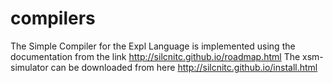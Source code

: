 # compilers
The Simple Compiler for the Expl Language is implemented using the documentation from the link http://silcnitc.github.io/roadmap.html
The xsm-simulator can be downloaded from here http://silcnitc.github.io/install.html
